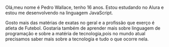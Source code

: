 Olá,meu nome é Pedro Wallace, tenho 16 anos.
Estou estudando no Alura e
estou me desenvolvendo na linguagem JavaScript.

Gosto mais das matérias de exatas no geral e
a profissão que exerço é atleta de Futebol.
Gostaria também de aprender mais sobre linguagem de programação e sobre a matéria de tecnologia,pois no mundo atual precisamos saber mais sobre a tecnologia e tudo o que ocorre nela.
